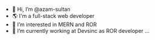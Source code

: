- 👋 Hi, I’m @azam-sultan
- 🌎 I'm a full-stack web developer
- 👀 I’m interested in MERN and ROR 
- 🌱 I’m currently working at Devsinc as ROR developer ...
